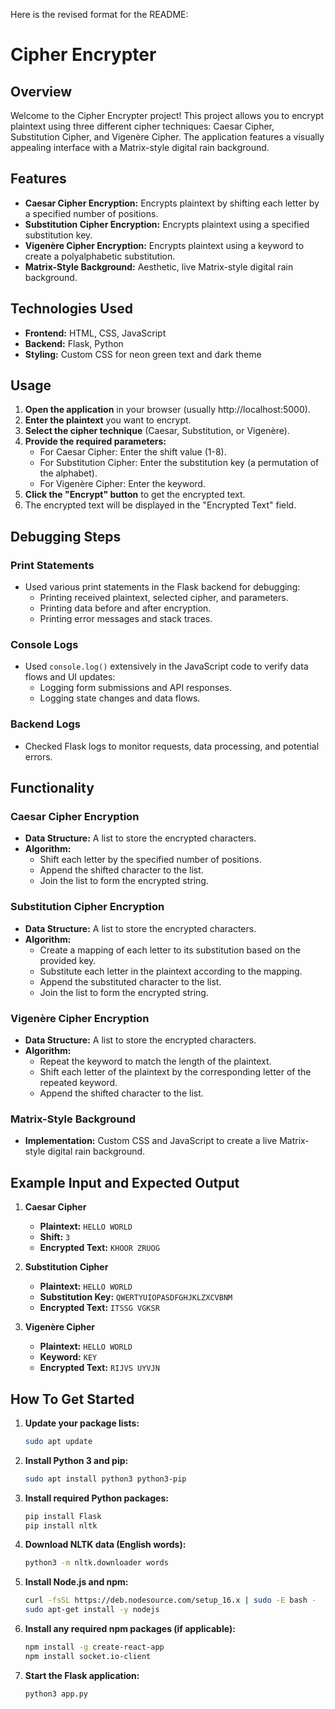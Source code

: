 Here is the revised format for the README:

# Cipher Encrypter

## Overview
Welcome to the Cipher Encrypter project! This project allows you to encrypt plaintext using three different cipher techniques: Caesar Cipher, Substitution Cipher, and Vigenère Cipher. The application features a visually appealing interface with a Matrix-style digital rain background.

## Features
- **Caesar Cipher Encryption:** Encrypts plaintext by shifting each letter by a specified number of positions.
- **Substitution Cipher Encryption:** Encrypts plaintext using a specified substitution key.
- **Vigenère Cipher Encryption:** Encrypts plaintext using a keyword to create a polyalphabetic substitution.
- **Matrix-Style Background:** Aesthetic, live Matrix-style digital rain background.

## Technologies Used
- **Frontend:** HTML, CSS, JavaScript
- **Backend:** Flask, Python
- **Styling:** Custom CSS for neon green text and dark theme

## Usage
1. **Open the application** in your browser (usually http://localhost:5000).
2. **Enter the plaintext** you want to encrypt.
3. **Select the cipher technique** (Caesar, Substitution, or Vigenère).
4. **Provide the required parameters:**
   - For Caesar Cipher: Enter the shift value (1-8).
   - For Substitution Cipher: Enter the substitution key (a permutation of the alphabet).
   - For Vigenère Cipher: Enter the keyword.
5. **Click the "Encrypt" button** to get the encrypted text.
6. The encrypted text will be displayed in the "Encrypted Text" field.

## Debugging Steps
### Print Statements
- Used various print statements in the Flask backend for debugging:
  - Printing received plaintext, selected cipher, and parameters.
  - Printing data before and after encryption.
  - Printing error messages and stack traces.

### Console Logs
- Used `console.log()` extensively in the JavaScript code to verify data flows and UI updates:
  - Logging form submissions and API responses.
  - Logging state changes and data flows.

### Backend Logs
- Checked Flask logs to monitor requests, data processing, and potential errors.

## Functionality
### Caesar Cipher Encryption
- **Data Structure:** A list to store the encrypted characters.
- **Algorithm:**
  - Shift each letter by the specified number of positions.
  - Append the shifted character to the list.
  - Join the list to form the encrypted string.

### Substitution Cipher Encryption
- **Data Structure:** A list to store the encrypted characters.
- **Algorithm:**
  - Create a mapping of each letter to its substitution based on the provided key.
  - Substitute each letter in the plaintext according to the mapping.
  - Append the substituted character to the list.
  - Join the list to form the encrypted string.

### Vigenère Cipher Encryption
- **Data Structure:** A list to store the encrypted characters.
- **Algorithm:**
  - Repeat the keyword to match the length of the plaintext.
  - Shift each letter of the plaintext by the corresponding letter of the repeated keyword.
  - Append the shifted character to the list.

### Matrix-Style Background
- **Implementation:** Custom CSS and JavaScript to create a live Matrix-style digital rain background.

## Example Input and Expected Output
1. **Caesar Cipher**
   - **Plaintext:** `HELLO WORLD`
   - **Shift:** `3`
   - **Encrypted Text:** `KHOOR ZRUOG`

2. **Substitution Cipher**
   - **Plaintext:** `HELLO WORLD`
   - **Substitution Key:** `QWERTYUIOPASDFGHJKLZXCVBNM`
   - **Encrypted Text:** `ITSSG VGKSR`

3. **Vigenère Cipher**
   - **Plaintext:** `HELLO WORLD`
   - **Keyword:** `KEY`
   - **Encrypted Text:** `RIJVS UYVJN`

## How To Get Started
1. **Update your package lists:**
    ```sh
    sudo apt update
    ```

2. **Install Python 3 and pip:**
    ```sh
    sudo apt install python3 python3-pip
    ```

3. **Install required Python packages:**
    ```sh
    pip install Flask
    pip install nltk
    ```

4. **Download NLTK data (English words):**
    ```sh
    python3 -m nltk.downloader words
    ```

5. **Install Node.js and npm:**
    ```sh
    curl -fsSL https://deb.nodesource.com/setup_16.x | sudo -E bash -
    sudo apt-get install -y nodejs
    ```

6. **Install any required npm packages (if applicable):**
    ```sh
    npm install -g create-react-app
    npm install socket.io-client
    ```

7. **Start the Flask application:**
    ```sh
    python3 app.py
    ```
